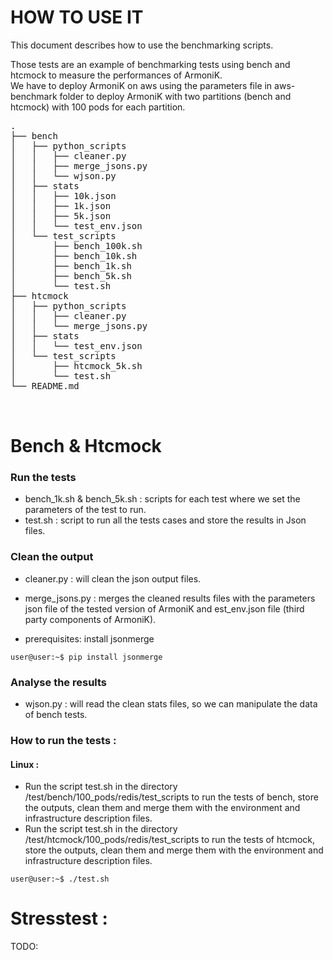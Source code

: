 # HOW TO USE IT

This document describes how to use the benchmarking scripts.

Those tests are an example of benchmarking tests using bench and htcmock to measure the performances of ArmoniK.  
We have to deploy ArmoniK on aws using the parameters file in aws-benchmark folder to deploy ArmoniK with two partitions (bench and htcmock) with 100 pods for each partition.

<pre>
.
├── bench
│   ├── python_scripts
│   │   ├── cleaner.py
│   │   ├── merge_jsons.py
│   │   └── wjson.py
│   ├── stats
│   │   ├── 10k.json
│   │   ├── 1k.json
│   │   ├── 5k.json
│   │   └── test_env.json
│   └── test_scripts
│       ├── bench_100k.sh
│       ├── bench_10k.sh
│       ├── bench_1k.sh
│       ├── bench_5k.sh
│       └── test.sh
├── htcmock
│   ├── python_scripts
│   │   ├── cleaner.py
│   │   └── merge_jsons.py
│   ├── stats
│   │   └── test_env.json
│   └── test_scripts
│       ├── htcmock_5k.sh
│       └── test.sh
└── README.md


</pre>

# Bench & Htcmock

### Run the tests

* bench_1k.sh & bench_5k.sh : scripts for each test where we set the parameters of the test to run.
* test.sh : script to run all the tests cases and store the results in Json files.

### Clean the output

* cleaner.py : will clean the json output files.  

* merge_jsons.py : merges the cleaned results files with the parameters json file of the tested version of ArmoniK and
  est_env.json file (third party components of ArmoniK).
* prerequisites: install jsonmerge
```console
user@user:~$ pip install jsonmerge
```


### Analyse the results

* wjson.py : will read the clean stats files, so we can manipulate the data of bench tests.

### How to run the tests :

#### Linux :

* Run the script test.sh in the directory /test/bench/100_pods/redis/test_scripts to run the tests of bench, store the
  outputs, clean them and merge them with the environment and infrastructure description files.
* Run the script test.sh in the directory /test/htcmock/100_pods/redis/test_scripts to run the tests of htcmock, store
  the outputs, clean them and merge them with the environment and infrastructure description files.

```console
user@user:~$ ./test.sh
```

# Stresstest :

TODO:
